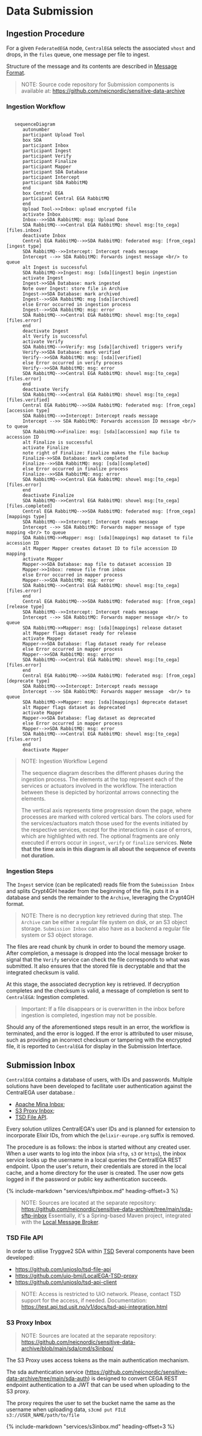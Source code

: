 Data Submission
===============

Ingestion Procedure
-------------------

For a given `FederatedEGA` node, `CentralEGA` selects the associated `vhost` and
drops, in the `files` queue, one message per file to ingest.

Structure of the message and its contents are described in
[Message Format](connection.md#message-format).

> NOTE:
> Source code repository for Submission components is available at:
> <https://github.com/neicnordic/sensitive-data-archive>

### Ingestion Workflow

```mermaid
   
   sequenceDiagram
      autonumber
      participant Upload Tool
      box SDA
      participant Inbox
      participant Ingest
      participant Verify
      participant Finalize
      participant Mapper
      participant SDA Database
      participant Intercept
      participant SDA RabbitMQ
      end
      box Central EGA
      participant Central EGA RabbitMQ
      end
      Upload Tool->>Inbox: upload encrypted file
      activate Inbox
      Inbox-->>SDA RabbitMQ: msg: Upload Done
      SDA RabbitMQ-->>Central EGA RabbitMQ: shovel msg:[to_cega][files.inbox]
      deactivate Inbox
      Central EGA RabbitMQ-->>SDA RabbitMQ: federated msg: [from_cega][ingest type]
      SDA RabbitMQ-->>Intercept: Intercept reads message
      Intercept -->> SDA RabbitMQ: Forwards ingest message <br/> to queue
      alt Ingest is successful 
      SDA RabbitMQ->>Ingest: msg: [sda][ingest] begin ingestion
      activate Ingest 
      Ingest->>SDA Database: mark ingested
      Note over Ingest: store file in Archive
      Ingest->>SDA Database: mark archived
      Ingest-->>SDA RabbitMQ: msg [sda][archived]
      else Error occurred in ingestion process
      Ingest-->>SDA RabbitMQ: msg: error
      SDA RabbitMQ-->>Central EGA RabbitMQ: shovel msg:[to_cega][files.error]
      end
      deactivate Ingest
      alt Verify is successful 
      activate Verify
      SDA RabbitMQ-->>Verify: msg [sda][archived] triggers verify
      Verify->>SDA Database: mark verified
      Verify-->>SDA RabbitMQ: msg: [sda][verified]
      else Error occurred in verify process
      Verify-->>SDA RabbitMQ: msg: error
      SDA RabbitMQ-->>Central EGA RabbitMQ: shovel msg:[to_cega][files.error]
      end
      deactivate Verify
      SDA RabbitMQ-->>Central EGA RabbitMQ: shovel msg:[to_cega][files.verified]
      Central EGA RabbitMQ-->>SDA RabbitMQ: federated msg: [from_cega][accession type]
      SDA RabbitMQ-->>Intercept: Intercept reads message
      Intercept -->> SDA RabbitMQ: Forwards accession ID message <br/> to queue
      SDA RabbitMQ->>Finalize: msg: [sda][accession] map file to accession ID
      alt Finalize is successful 
      activate Finalize
      note right of Finalize: Finalize makes the file backup
      Finalize->>SDA Database: mark completed
      Finalize-->>SDA RabbitMQ: msg: [sda][completed]
      else Error occurred in finalize process
      Finalize-->>SDA RabbitMQ: msg: error
      SDA RabbitMQ-->>Central EGA RabbitMQ: shovel msg:[to_cega][files.error]
      end
      deactivate Finalize
      SDA RabbitMQ-->>Central EGA RabbitMQ: shovel msg:[to_cega][files.completed]
      Central EGA RabbitMQ-->>SDA RabbitMQ: federated msg: [from_cega][mappings type]
      SDA RabbitMQ-->>Intercept: Intercept reads message
      Intercept -->> SDA RabbitMQ: Forwards mapper message of type mapping <br/> to queue
      SDA RabbitMQ->>Mapper: msg: [sda][mappings] map dataset to file accession ID
      alt Mapper Mapper creates dataset ID to file accession ID mapping 
      activate Mapper
      Mapper->>SDA Database: map file to dataset accession ID
      Mapper->>Inbox: remove file from inbox
      else Error occurred in mapper process
      Mapper-->>SDA RabbitMQ: msg: error
      SDA RabbitMQ-->>Central EGA RabbitMQ: shovel msg:[to_cega][files.error]
      end
      Central EGA RabbitMQ-->>SDA RabbitMQ: federated msg: [from_cega][release type]
      SDA RabbitMQ-->>Intercept: Intercept reads message
      Intercept -->> SDA RabbitMQ: Forwards mapper message <br/> to queue
      SDA RabbitMQ->>Mapper: msg: [sda][mappings] release dataset
      alt Mapper flags dataset ready for release 
      activate Mapper
      Mapper->>SDA Database: flag dataset ready for release
      else Error occurred in mapper process
      Mapper-->>SDA RabbitMQ: msg: error
      SDA RabbitMQ-->>Central EGA RabbitMQ: shovel msg:[to_cega][files.error]
      end
      Central EGA RabbitMQ-->>SDA RabbitMQ: federated msg: [from_cega][deprecate type]
      SDA RabbitMQ-->>Intercept: Intercept reads message
      Intercept -->> SDA RabbitMQ: Forwards mapper message  <br/> to queue
      SDA RabbitMQ->>Mapper: msg: [sda][mappings] deprecate dataset
      alt Mapper flags dataset as deprecated 
      activate Mapper
      Mapper->>SDA Database: flag dataset as deprecated
      else Error occurred in mapper process
      Mapper-->>SDA RabbitMQ: msg: error
      SDA RabbitMQ-->>Central EGA RabbitMQ: shovel msg:[to_cega][files.error]
      end
      deactivate Mapper

```

> NOTE:
> Ingestion Workflow Legend
>
> The sequence diagram describes the different phases during the ingestion
> process. The elements at the top represent each of the services or
> actuators involved in the workflow. The interaction between these is
> depicted by horizontal arrows connecting the elements.
>
> The vertical axis represents time progression down the page, where
> processes are marked with colored vertical bars. The colors used for the
> services/actuators match those used for the events initiated by the
> respective services, except for the interactions in case of errors,
> which are highlighted with red. The optional fragments are only executed
> if errors occur in `ingest`, `verify` or `finalize` services. 
> **Note that the time axis in this diagram is all about the sequence of events not duration.**

### Ingestion Steps

The `Ingest` service (can be replicated) reads file from the
`Submission Inbox` and splits Crypt4GH header from the beginning of the
file, puts it in a database and sends the remainder to the `Archive`,
leveraging the Crypt4GH format.

> NOTE:
> There is no decryption key retrieved during that step. The `Archive` can
> be either a regular file system on disk, or an S3 object storage.
> `Submission Inbox` can also have as a backend a regular file system or
> S3 object storage.

The files are read chunk by chunk in order to bound the memory usage.
After completion, a message is dropped into the local message broker to
signal that the `Verify` service can check the file corresponds to what
was submitted. It also ensures that the stored file is decryptable and
that the integrated checksum is valid.

At this stage, the associated decryption key is retrieved. If decryption
completes and the checksum is valid, a message of completion is sent to
`CentralEGA`: Ingestion completed.

> Important:
> If a file disappears or is overwritten in the inbox before ingestion is completed, ingestion may not be possible.

Should any of the aforementioned steps result in an error, the workflow is terminated, and the error is logged. If the error is attributed to user misuse, such as providing an incorrect checksum or tampering with the encrypted file, it is reported to `CentralEGA` for display in the Submission Interface.


Submission Inbox
----------------

`CentralEGA` contains a database of users, with IDs and passwords. Multiple solutions
have been developed to facilitate user authentication 
against the CentralEGA user database.:

- [Apache Mina Inbox](submission.md##sftp-inbox);
- [S3 Proxy Inbox](submission.md#s3-proxy-inbox);
- [TSD File API](submission.md#tsd-file-api).

Every solution utilizes CentralEGA's user IDs and is planned for
extension to incorporate Elixir IDs, from which the `@elixir-europe.org` suffix is removed.

The procedure is as follows: the inbox is started without any created
user. When a user wants to log into the inbox (via `sftp`, `s3` or
`https`), the inbox service looks up the username in a local queries the
CentralEGA REST endpoint. Upon the user's return, their credentials are 
stored in the local cache, and a home directory for the user is created. 
The user now gets logged in if the password or public key authentication succeeds.

{%
   include-markdown "services/sftpinbox.md"
   heading-offset=3
%}

> NOTE:
> Sources are located at the separate repository:
> <https://github.com/neicnordic/sensitive-data-archive/tree/main/sda-sftp-inbox> Essentially, it's a
> Spring-based Maven project, integrated with the
> [Local Message Broker](connection.md#local-message-broker).


### TSD File API

In order to utilise Tryggve2 SDA within
[TSD](https://www.uio.no/english/services/it/research/sensitive-data/)
Several components have been developed:

-   <https://github.com/unioslo/tsd-file-api>
-   <https://github.com/uio-bmi/LocalEGA-TSD-proxy>
-   <https://github.com/unioslo/tsd-api-client>

>NOTE:
> Access is restricted to UiO network. Please, contact TSD support for the
> access, if needed. Documentation:
> <https://test.api.tsd.usit.no/v1/docs/tsd-api-integration.html>


### S3 Proxy Inbox

> NOTE:
> Sources are located at the separate repository:
> <https://github.com/neicnordic/sensitive-data-archive/blob/main/sda/cmd/s3inbox/>

The S3 Proxy uses access tokens as the main authentication mechanism.

The sda authentication service
(<https://github.com/neicnordic/sensitive-data-archive/tree/main/sda-auth>) is designed to convert CEGA
REST endpoint authentication to a JWT that can be used when uploading to
the S3 proxy.

The proxy requires the user to set the bucket name the same as the
username when uploading data,
`s3cmd put FILE s3://USER_NAME/path/to/file`


{%
   include-markdown "services/s3inbox.md"
   heading-offset=3
%}
